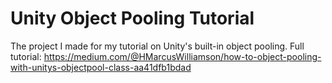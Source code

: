 # Unity Object Pooling Tutorial
The project I made for my tutorial on Unity's built-in object pooling.
Full tutorial: https://medium.com/@HMarcusWilliamson/how-to-object-pooling-with-unitys-objectpool-class-aa41dfb1bdad
